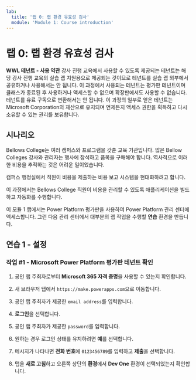```yaml
---
lab:
  title: '랩 0: 랩 환경 유효성 검사'
  module: 'Module 1: Course introduction'
---
```


# 랩 0: 랩 환경 유효성 검사

**WWL 테넌트 - 사용 약관** 강사 진행 교육에서 사용할 수 있도록 제공되는 테넌트는 해당 강사 진행 교육의 실습 랩 지원용으로 제공되는 것이므로 테넌트를 실습 랩 외부에서 공유하거나 사용해서는 안 됩니다. 이 과정에서 사용되는 테넌트는 평가판 테넌트이며 클래스가 종료된 후 사용하거나 액세스할 수 없으며 확장판에서도 사용할 수 없습니다. 테넌트를 유료 구독으로 변환해서는 안 됩니다. 이 과정의 일부로 얻은 테넌트는 Microsoft Corporation의 재산으로 유지되며 언제든지 액세스 권한을 획득하고 다시 소유할 수 있는 권리를 보유합니다. 

## 시나리오

Bellows College는 여러 캠퍼스와 프로그램을 갖춘 교육 기관입니다. 많은 Bellow Colleges 강사와 관리자는 행사에 참석하고 품목을 구매해야 합니다. 역사적으로 이러한 비용을 추적하는 것은 어려운 일이었습니다.

캠퍼스 행정실에서 직원이 비용을 제출하는 비용 보고 시스템을 현대화하려고 합니다. 

이 과정에서는 Bellows College 직원이 비용을 관리할 수 있도록 애플리케이션을 빌드하고 자동화를 수행합니다.

이 모듈 1 랩에서는 Power Platform 평가판을 사용하여 Power Platform 관리 센터에 액세스합니다. 그런 다음 관리 센터에서 대부분의 랩 작업을 수행할 **연습** 환경을 만듭니다.


## 연습 1 - 설정

### 작업 #1 - Microsoft Power Platform 평가판 테넌트 확인

1.  공인 랩 주최자로부터 **Microsoft 365 자격 증명**을 사용할 수 있는지 확인합니다. 

2.  새 브라우저 탭에서 `https://make.powerapps.com`으로 이동합니다.

3.  공인 랩 주최자가 제공한 `email address`를 입력합니다. 

4.  **로그인**을 선택합니다. 

5.  공인 랩 주최자가 제공한 `password`를 입력합니다. 

6.  원하는 경우 로그인 상태를 유지하려면 **예**를 선택합니다.

7.  메시지가 나타나면 **전화 번호**에 `0123456789`를 입력하고 **제출**을 선택합니다.

8.  탭을 **새로 고침**하고 오른쪽 상단의 **환경**에서 **Dev One** 환경이 선택되었는지 확인합니다. 

